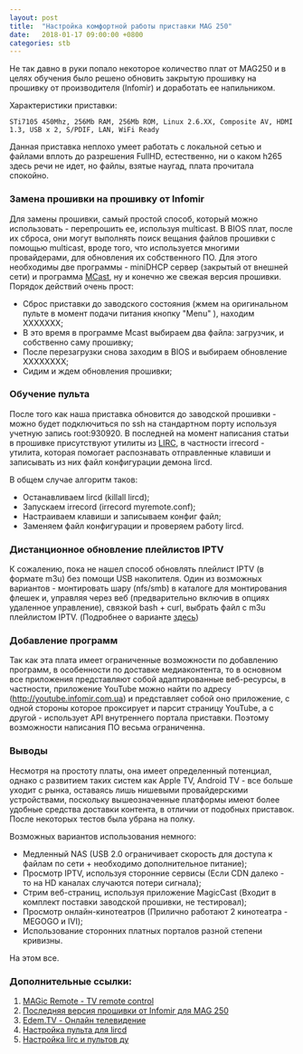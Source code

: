 ```yaml
---
layout: post
title:  "Настройка комфортной работы приставки MAG 250"
date:   2018-01-17 09:00:00 +0800
categories: stb
---
```


Не так давно в руки попало некоторое количество плат от MAG250 и в целях обучения было решено обновить закрытую прошивку на прошивку от производителя (Infomir) и доработать ее напильником.

Характеристики приставки:

```
STi7105 450Mhz, 256Mb RAM, 256Mb ROM, Linux 2.6.XX, Composite AV, HDMI 1.3, USB x 2, S/PDIF, LAN, WiFi Ready 
```

Данная приставка неплохо умеет работать с локальной сетью и файлами вплоть до разрешения FullHD, естественно, ни о каком h265 здесь речи не идет, но файлы, взятые наугад, плата прочитала спокойно.

### Замена прошивки на прошивку от Infomir

Для замены прошивки, самый простой способ, который можно использовать - перепрошить ее, используя multicast.
В BIOS плат, после их сброса, они могут выполнять поиск вещания файлов прошивки с помощью multicast, вроде того, что используется многими провайдерами, для обновления их собственного ПО.
Для этого необходимы две программы - miniDHCP сервер (закрытый от внешней сети) и программа [MCast](http://infomirpublic.s3.amazonaws.com/WIKI/mcast_v2.0.zip), ну и конечно же свежая версия прошивки. Порядок действий очень прост:

- Сброс приставки до заводского состояния (жмем на оригинальном пульте в момент подачи питания кнопку "Menu" ), находим ХХХХХХХ;
- В это время в программе Mcast выбираем два файла: загрузчик, и собственно саму прошивку;
- После перезагрузки снова заходим в BIOS и выбираем обновление ХХХХХХХХ;
- Сидим и ждем обновления прошивки;

### Обучение пульта

После того как наша приставка обновится до заводской прошивки - можно будет подключиться по ssh на стандартном порту используя учетную запись root:930920. В последней на момент написания статьи в прошивке присутствуют утилиты из [LIRC](http://www.lirc.org), в частности irrecord - утилита, которая помогает распознавать отправленные клавиши и записывать из них файл конфигурации демона lircd.

В общем случае алгоритм таков:

- Останавливаем lircd (killall lircd);
- Запускаем irrecord (irrecord myremote.conf);
- Настраиваем клавиши и записываем конфиг файл;
- Заменяем файл конфигурации и проверяем работу lircd.

### Дистанционное обновление плейлистов IPTV

К сожалению, пока не нашел способ обновлять плейлист IPTV (в формате m3u) без помощи USB накопителя. Один из возможных вариантов - монтировать шару (nfs/smb) в каталоге для монтирования флешек и, управляя через веб (предварительно включив в опциях удаленное управление), связкой bash + curl, выбрать файл с m3u плейлистом IPTV. (Подробнее о варианте [здесь](https://gist.github.com/g3rhard/2b36e66668cc5f6787a7281b749969ae))

### Добавление программ

Так как эта плата имеет ограниченные возможности по добавлению программ, в особенности по доставке медиаконтента, то в основном все приложения представляют собой адаптированные веб-ресурсы, в частности, приложение YouTube можно найти по адресу (http://youtube.infomir.com.ua) и представляет собой оно приложение, с одной стороны которое проксирует и парсит страницу YouTube, а с другой - использует API внутреннего портала приставки. Поэтому возможности написания ПО весьма ограниченна.

### Выводы

Несмотря на простоту платы, она имеет определенный потенциал, однако с развитием таких систем как Apple TV, Android TV - все больше уходит с рынка, оставаясь лишь нишевыми провайдерскими устройствами, поскольку вышеозначенные платформы имеют более удобные средства доставки контента, в отличии от подобных приставок. После некоторых тестов была убрана на полку. 

Возможных вариантов использования немного:

- Медленный NAS (USB 2.0 ограничивает скорость для доступа к файлам по сети + необходимо дополнительное питание);
- Просмотр IPTV, используя сторонние сервисы (Если CDN далеко - то на HD каналах случаются потери сигнала);
- Стрим веб-страниц, используя приложение MagicCast (Входит в комплект поставки заводской прошивки, не тестировал);
- Просмотр онлайн-кинотеатров (Прилично работают 2 кинотеатра - MEGOGO и IVI);
- Использование сторонних платных порталов разной степени кривизны.

На этом все.

### Дополнительные ссылки:

1. [MAGic Remote - TV remote control](https://itunes.apple.com/ru/app/magic-remote-tv-remote-control/id972015388?mt=8)
2. [Последняя версия прошивки от Infomir для MAG 250](http://soft.infomir.com/mag250/)
3. [Edem.TV - Онлайн телевидение](https://edem.tv)
4. [Настройка пульта для lircd](https://vovanys.com/all/nastrojka-pulta-k-orange-pi-pc-i-openelec/)
5. [Настройка lirc и пультов ду](https://sites.google.com/site/axboct/prakticeskie-sovety/nastrojka-lirc-i-pultov-du-v-mythbuntu-ubuntu)